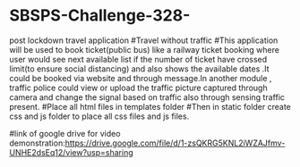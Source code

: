 # SBSPS-Challenge-328-
post lockdown travel application
#Travel without traffic
#This application will be used to book ticket(public bus) like a railway ticket booking where user would see next available list if the number of ticket have crossed limit(to ensure social distancing) and also shows the available dates .It could be booked via website and through message.In another module , traffic police could view or upload the traffic picture captured through camera and change the signal based on traffic also through sensing traffic present.
#Place all html files in templates folder
#Then in static folder create css and js folder to place all css files and js files.


#link of google drive for video demonstration:https://drive.google.com/file/d/1-zsQKRG5KNL2iWZAJfmv-UNHE2dsEq12/view?usp=sharing
